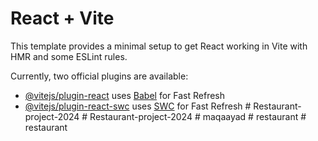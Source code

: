 # React + Vite

This template provides a minimal setup to get React working in Vite with HMR and some ESLint rules.

Currently, two official plugins are available:

- [@vitejs/plugin-react](https://github.com/vitejs/vite-plugin-react/blob/main/packages/plugin-react/README.md) uses [Babel](https://babeljs.io/) for Fast Refresh
- [@vitejs/plugin-react-swc](https://github.com/vitejs/vite-plugin-react-swc) uses [SWC](https://swc.rs/) for Fast Refresh
#   R e s t a u r a n t - p r o j e c t - 2 0 2 4  
 #   R e s t a u r a n t - p r o j e c t - 2 0 2 4  
 #   m a q a a y a d  
 #   r e s t a u r a n t  
 #   r e s t a u r a n t  
 
